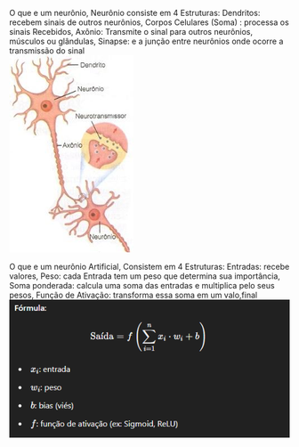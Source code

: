 
O que e um neurônio,  Neurônio consiste em 4 Estruturas:
	Dendritos: recebem sinais de outros neurônios,
	Corpos Celulares (Soma) : processa os sinais Recebidos,
	Axônio: Transmite o sinal para outros neurônios, músculos ou glândulas,
	Sinapse: e a junção entre neurônios onde ocorre a transmissão do sinal                                                                                                                                                                                                                                                                                                                                                                                                                                                                                                                                                        
                    ![[NeuronioReal.png]](https://github.com/NotNumberFour/IAClassificadora/blob/main/Neuronio/NeuronioReal.png?raw=true)                          
 
    
O que e um neurônio Artificial, Consistem em 4 Estruturas:
	Entradas: recebe valores,
	Peso: cada Entrada tem um peso que determina sua importância,
	Soma ponderada: calcula uma soma das entradas e multiplica pelo seus pesos,
	Função de Ativação: transforma essa soma em um valo,final                                                                                                                                                                                                                                                                                                                                                              
    				![[NeuronioFormula.png]](https://github.com/NotNumberFour/IAClassificadora/blob/main/Neuronio/NeuronioFormula.png?raw=true)



